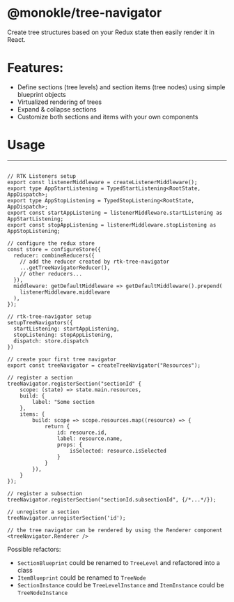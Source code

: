 # @monokle/tree-navigator

Create tree structures based on your Redux state then easily render it in React.

# Features:

- Define sections (tree levels) and section items (tree nodes) using simple blueprint objects
- Virtualized rendering of trees
- Expand & collapse sections
- Customize both sections and items with your own components
# Usage

---
```tsx

// RTK Listeners setup
export const listenerMiddleware = createListenerMiddleware();
export type AppStartListening = TypedStartListening<RootState, AppDispatch>;
export type AppStopListening = TypedStopListening<RootState, AppDispatch>;
export const startAppListening = listenerMiddleware.startListening as AppStartListening;
export const stopAppListening = listenerMiddleware.stopListening as AppStopListening;

// configure the redux store
const store = configureStore({
  reducer: combineReducers({
    // add the reducer created by rtk-tree-navigator
    ...getTreeNavigatorReducer(),
    // other reducers...
  }),
  middleware: getDefaultMiddleware => getDefaultMiddleware().prepend(
    listenerMiddleware.middleware
  ),
});

// rtk-tree-navigator setup
setupTreeNavigators({
  startListening: startAppListening,
  stopListening: stopAppListening,
  dispatch: store.dispatch
})

// create your first tree navigator
export const treeNavigator = createTreeNavigator("Resources");

// register a section
treeNavigator.registerSection("sectionId" {
	scope: (state) => state.main.resources,
	build: {
		label: "Some section
	},
	items: {
		build: scope => scope.resources.map((resource) => {
			return {
				id: resource.id,
				label: resource.name,
				props: {
					isSelected: resource.isSelected
				}
			}
		}),
	}
});

// register a subsection
treeNavigator.registerSection("sectionId.subsectionId", {/*...*/});

// unregister a section
treeNavigator.unregisterSection('id');

// the tree navigator can be rendered by using the Renderer component
<treeNavigator.Renderer />

```

Possible refactors:
- `SectionBlueprint` could be renamed to `TreeLevel` and refactored into a class
- `ItemBlueprint` could be renamed to `TreeNode`
- `SectionInstance` could be `TreeLevelInstance` and `ItemInstance` could be `TreeNodeInstance`


